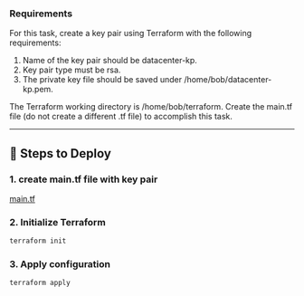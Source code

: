 ### Requirements

For this task, create a key pair using Terraform with the following requirements:

1. Name of the key pair should be datacenter-kp.
2. Key pair type must be rsa.
3. The private key file should be saved under /home/bob/datacenter-kp.pem.

The Terraform working directory is /home/bob/terraform. Create the main.tf file (do not create a different .tf file) to accomplish this task.

---

## 🚀 Steps to Deploy


### 1. create main.tf file with key pair
[main.tf](main.tf)

### 2. Initialize Terraform
```bash
terraform init
```

### 3. Apply configuration
```shell
terraform apply
```

